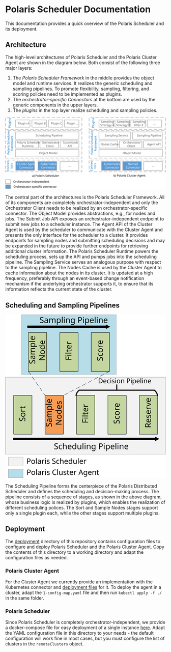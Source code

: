 # Polaris Scheduler Documentation

This documentation provides a quick overview of the Polaris Scheduler and its deployment.


## Architecture

The high-level architectures of Polaris Scheduler and the Polaris Cluster Agent are shown in the diagram below.
Both consist of the following three major layers:

1. The *Polaris Scheduler Framework* in the middle provides the object model and runtime services. It realizes the generic scheduling and sampling pipelines. To promote flexibility, sampling, filtering, and scoring policies need to be implemented as plugins.
2. The *orchestrator-specific Connectors* at the bottom are used by the generic components in the upper layers.
3. The *plugins* in the top layer realize scheduling and sampling policies.

![Polaris Distributed Scheduling Framework Architecture](./images/architecture.svg)

The central part of the architectures is the Polaris Scheduler Framework.
All of its components are completely orchestrator-independent and only the Orchestrator Client needs to be realized by an orchestrator-specific connector.
The Object Model provides abstractions, e.g., for nodes and jobs. The Submit Job API exposes an orchestrator-independent endpoint to submit new jobs to a scheduler instance. The Agent API of the Cluster Agent is used by the scheduler to communicate with the Cluster Agent and presents the only interface for the scheduler to a cluster.
It provides endpoints for sampling nodes and submitting scheduling decisions and may be expanded in the future to provide further endpoints for retrieving additional cluster information.
The Polaris Scheduler Runtime powers the scheduling process, sets up the API and pumps jobs into the scheduling pipeline.
The Sampling Service serves an analogous purpose with respect to the sampling pipeline. The Nodes Cache is used by the Cluster Agent to cache information about the nodes in its cluster.
It is updated at a high frequency, preferably through an event-based change notification mechanism if the underlying orchestrator supports it, to ensure that its information reflects the current state of the cluster.


## Scheduling and Sampling Pipelines

![Scheduling and Sampling Pipelines](./images/scheduling-and-sampling-pipeline.svg)

The Scheduling Pipeline forms the centerpiece of the Polaris Distributed Scheduler and defines the scheduling and decision-making process.
The pipeline consists of a sequence of stages, as shown in the above diagram, whose business logic is realized by plugins, which enables the realization of different scheduling polices.
The Sort and Sample Nodes stages support only a single plugin each, while the other stages support multiple plugins.


## Deployment

The [deployment](../deployment) directory of this repository contains configuration files to configure and deploy Polaris Scheduler and the Polaris Cluster Agent.
Copy the contents of this directory to a working directory and adapt the configuration files as needed.


### Polaris Cluster Agent

For the Cluster Agent we currently provide an implementation with the Kubernetes connector and [deployment files](../deployment/cluster-agent/kubernetes) for it.
To deploy the agent in a cluster, adapt the `1-config-map.yaml` file and then run `kubectl apply -f ./` in the same folder.

### Polaris Scheduler

Since Polaris Scheduler is completely orchestrator-independent, we provide a docker-compose file for easy deployment of a single instance [here](../deployment/scheduler).
Adapt the YAML configuration file in this directory to your needs - the default configuration will work fine in most cases, but you must configure the list of clusters in the `remoteClusters` object.
